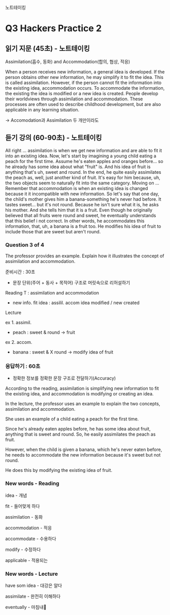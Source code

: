 노트테이킹

# Q3 Hackers Practice 2

## 읽기 지문 (45초) - 노트테이킹

Assimilation(흡수, 동화) and Accommodation(합의, 협상, 적응)

When a person receives new information, a general idea is developed. If the person obtains other new information, he may simplify it to fit the idea. This is called assimilation. However, if the person cannot fit the information into the existing idea, accommodation occurs. To accommodate the information, the existing the idea is modified or a new idea is created. People develop their worldviews through assimilation and accommodation. These processes are often used to describe childhood development, but are also applicable in any learning situation.

-> Accomodation과 Assimilation 두 개만이라도

## 듣기 강의 (60-90초) - 노트테이킹

All right ... assimilation is when we get new information and are able to fit it into an existing idea. Now, let's start by imagining a young child eating a peach for the first time. Assume he's eaten apples and oranges before... so he already has some idea about what "fruit" is. And his idea of fruit is anything that's uh, sweet and round. In the end, he quite easily assimilates the peach as, well, just another kind of fruit. It's easy for him because, uh, the two objects seem to naturally fit into the same category. Moving on ... Remember that accommodation is when an existing idea is changed because it it incompatible with new information. So let's say that one day, the child's mother gives him a banana-something he's never had before. It tastes sweet... but it's not round. Because he isn't sure what it is, he asks his mother. And she tells him that it is a fruit. Even though he originally believed that all fruits were round and sweet, he eventually understands that this belief i not correct. In other words, he accommodates this information, that, uh, a banana is a fruit too. He modifies his idea of fruit to include those that are sweet but aren't round.

### Question 3 of 4

The professor provides an example. Explain how it illustrates the concept of assimilation and accommodation.

준비시간 : 30초
- 문장 단위(주어 + 동사 + 목적어) 구조로 머릿속으로 리허설하기

Reading
T : assimilation and accommodation
- new info. fit idea : assilil. accom
    idea modified / new created

Lecture

ex 1. assimil.

- peach : sweet & round -> fruit

ex 2. accom.
- banana : sweet & X round -> modify idea of fruit

### 응답하기 : 60초

- 정확한 정보를 정확한 문장 구조로 전달하기(Accuracy)

According to the reading, assimilation is simplifying new information to fit the existing idea, and accommodation is modifying or creating an idea.

In the lecture, the professor uses an example to explain the two concepts, assimilation and accommodation.

She uses an example of a child eating a peach for the first time.

Since he's already eaten apples before, he has some idea about fruit, anything that is sweet and round. So, he easily assimilates the peach as fruit.

However, when the child is given a banana, which he's never eaten before, he needs to accommodate the new information because it's sweet but not round.

He does this by modifying the existing idea of fruit.

### New words - Reading

idea             - 개념

fit              - 들어맞게 하다

assimilation     - 동화

accommodation    - 적응

accommodate      - 수용하다

modify           - 수정하다

applicable       - 적용되는

### New words - Lecture

have som idea    - 대강은 알다

assimilate       - 완전히 이해하다

eventually       - 마침내